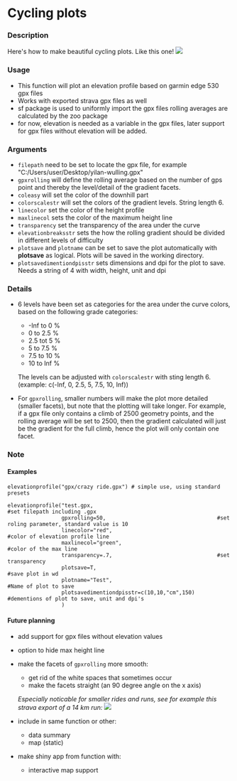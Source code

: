 # Cycling plots

### Description
Here's how to make beautiful cycling plots. Like this one!
<img src="https://github.com/EPdeJ/cyclingplots/blob/main/Yilan-Wulling.png">

### Usage
 
- This function will plot an elevation profile based on garmin edge 530 gpx files
- Works with exported strava gpx files as well
- sf package is used to uniformly import the gpx files rolling averages are calculated by the zoo package
- for now, elevation is needed as a variable in the gpx files, later support for gpx files without elevation will be added. 
 
### Arguments
- `filepath` need to be set to locate the gpx file, for example "C:/Users/user/Desktop/yilan-wulling.gpx"
- `gpxrolling` will define the rolling average based on the number of gps point and thereby the level/detail of the gradient facets. 
- `coleasy` will set the color of the downhill part
- `colorscalestr` will set the colors of the gradient levels. String length 6.
- `linecolor` set the color of the height profile
- `maxlinecol` sets the color of the maximum height line 
- `transparency` set the transparency of the area under the curve
- `elevationbreaksstr` sets the how the rolling gradient should be divided in different levels of difficulty
- `plotsave` and `plotname` can be set to save the plot automatically with **plotsave** as logical. Plots will be saved in the working directory.
- `plotsavedimentiondpisstr` sets dimensions and dpi for the plot to save. Needs a string of 4 with width, height, unit and dpi

### Details
- 6 levels have been set as categories for the area under the curve colors, based on the following grade categories:
  - -Inf to 0 %
  - 0 to 2.5 %
  - 2.5 tot 5 %
  - 5 to 7.5 %
  - 7.5 to 10 %
  - 10 to Inf %
  
  The levels can be adjusted with `colorscalestr` with sting length 6. (example: c(-Inf, 0, 2.5, 5, 7.5, 10, Inf))
- For `gpxrolling`, smaller numbers will  make the plot more detailed (smaller facets), but note that the plotting will take longer. For example, if a gpx file only contains a climb of 2500 geometry points, and the rolling average will be set to 2500, then the gradient calculated will just be the gradient for the full climb, hence the plot will only contain one facet. 

### Note

#### Examples
```
elevationprofile("gpx/crazy ride.gpx") # simple use, using standard presets 

elevationprofile("test.gpx,                                        #set filepath including .gpx
                 gpxrolling=50,                                   #set roling parameter, standard value is 10
                 linecolor="red",                                 #color of elevation profile line
                 maxlinecol="green",                              #color of the max line
                 transparency=.7,                                 #set transparency
                 plotsave=T,                                      #save plot in wd
                 plotname="Test",                                 #Name of plot to save
                 plotsavedimentiondpisstr=c(10,10,"cm",150)       #dementions of plot to save, unit and dpi's
                 )
```

#### Future planning
- add support for gpx files without elevation values
- option to hide max height line
- make the facets of `gpxrolling` more smooth:
  - get rid of the white spaces that sometimes occur
  - make the facets straight (an 90 degree angle on the x axis)
  
  *Especially noticable for smaller rides and runs, see for example this strava export of a 14 km run:*
  <img src="https://github.com/EPdeJ/cyclingplots/blob/main/strava run.png">
- include in same function or other:
  - data summary
  - map (static)
- make shiny app from function with:
  - interactive map support


